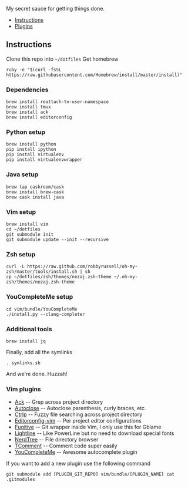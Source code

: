My secret sauce for getting things done.

* [Instructions](#instructions)
* [Plugins](#vim-plugins)

## Instructions
Clone this repo into `~/dotfiles`
Get homebrew
```
ruby -e "$(curl -fsSL https://raw.githubusercontent.com/Homebrew/install/master/install)"
```

### Dependencies
```
brew install reattach-to-user-namespace
brew install tmux
brew install ack
brew install editorconfig
```

### Python setup
```
brew install python
pip install ipython
pip install virtualenv
pip install virtualenvwrapper
```

### Java setup
```
brew tap caskroom/cask
brew install brew-cask
brew cask install java
```

### Vim setup
```
brew install vim
cd ~/dotfiles
git submodule init
git submodule update --init --recursive
```

### Zsh setup
```
curl -L https://raw.github.com/robbyrussell/oh-my-zsh/master/tools/install.sh | sh
cp ~/dotfiles/zsh/themes/nezaj.zsh-theme ~/.oh-my-zsh/themes/nezaj.zsh-theme
```

### YouCompleteMe setup
```
cd vim/bundle/YouCompleteMe
./install.py --clang-completer
```

### Additional tools
```
brew install jq
```

Finally, add all the symlinks
```
. symlinks.sh
```

And we're done. Huzzah!

### Vim plugins
* [Ack][Ack] -- Grep across project directory
* [Autoclose][Autoclose] -- Autoclose parenthesis, curly braces, etc.
* [Ctrlp][Ctrlp] -- Fuzzy file searching across project directory
* [Editorconfig-vim][editconfig] -- Per project editor configurations
* [Fugitive][Fugitive]  -- Git wrapper inside Vim, I only use this for Gblame
* [Lightline][Lightline] -- Like PowerLine but no need to download special fonts
* [NerdTree][NerdTree] -- File directory browser
* [TComment][TComment] -- Comment code super easily
* [YouCompleteMe][YouCompleteMe] -- Awesome autocomplete plugin

If you want to add a new plugin use the following command
```
git submodule add [PLUGIN_GIT_REPO] vim/bundle/[PLUGIN_NAME] cat .gitmodules
```

[Ack]: https://github.com/mileszs/ack.vim.git
[Autoclose]: https://github.com/Townk/vim-autoclose
[editconfig]: https://github.com/editorconfig/editorconfig-vim
[CtrlP]: https://github.com/kien/ctrlp.vim.git
[Fugitive]: https://github.com/tpope/vim-fugitive
[LightLine]: https://github.com/itchyny/lightline.vim
[NerdTree]: https://github.com/scrooloose/nerdtree.git
[TComment]: https://github.com/tomtom/tcomment_vim
[YouCompleteMe]: https://github.com/Valloric/YouCompleteMe
